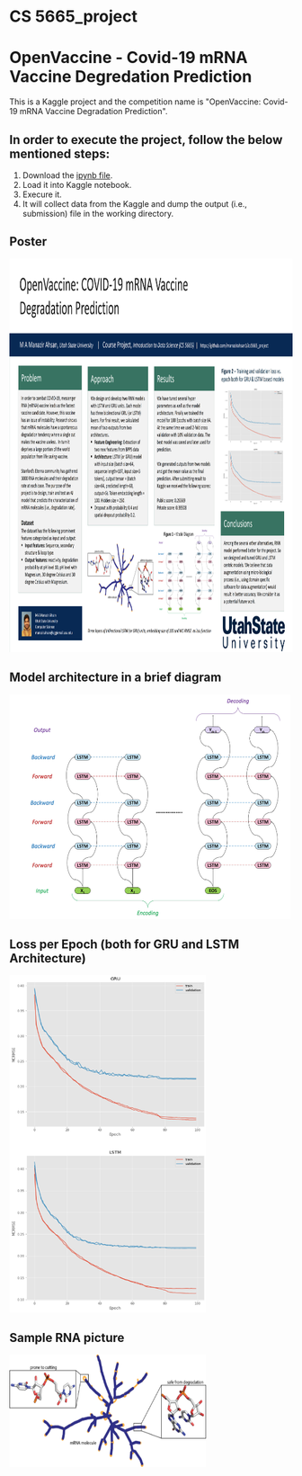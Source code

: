 # CS 5665_project
# OpenVaccine - Covid-19 mRNA Vaccine Degredation Prediction
This is a Kaggle project and the competition name is "OpenVaccine: Covid-19 mRNA Vaccine Degradation Prediction".

## In order to execute the project, follow the below mentioned steps:
1. Download the [ipynb file](https://github.com/manazirahsan1/cs5665_project/blob/main/openvaccine-both-gru-lstm-averaging.ipynb).
2. Load it into Kaggle notebook.
3. Execure it.
4. It will collect data from the Kaggle and dump the output (i.e., submission) file in the working directory.


## Poster
<img src="https://github.com/manazirahsan1/cs5665_project/blob/main/images/poster.png" alt="Poster" width="1000" height="700">

## Model architecture in a brief diagram
<img src="https://github.com/manazirahsan1/cs5665_project/blob/main/images/model%20architecture.png" width="500" height="400">

## Loss per Epoch (both for GRU and LSTM Architecture)
<img src="https://github.com/manazirahsan1/cs5665_project/blob/main/images/loss%20per%20epoch%202.png" width="350" height="600">

## Sample RNA picture
<img src="https://github.com/manazirahsan1/cs5665_project/blob/main/images/mRNA.png" width="350" height="200">
